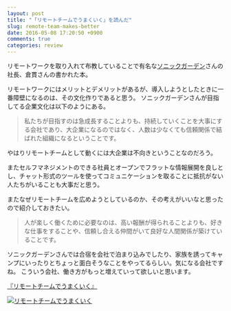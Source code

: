 ```yaml
---
layout: post
title: "「リモートチームでうまくいく」を読んだ"
slug: remote-team-makes-better
date: 2016-05-08 17:20:50 +0900
comments: true
categories: review
---
```


リモートワークを取り入れて布教していることで有名な[ソニックガーデン](http://www.sonicgarden.jp/)さんの社長、倉貫さんの書かれた本。

リモートワークにはメリットとデメリットがあるが、導入しようとしたときに一番障壁になるのは、その文化作りであると思う。
ソニックガーデンさんが目指してる企業文化は以下のようにある。

> 私たちが目指すのは急成長することよりも、持続していくことを大事にする会社であり、大企業になるのではなく、人数は少なくても信頼関係で結ばれた組織になるということです。

やはりリモートチームとして動くには大企業は不向きということなのだろう。

またセルフマネジメントのできる社員とオープンでフラットな情報展開を良しとし、チャット形式のツールを使ってコミュニケーションを取ることに抵抗がない人たちがいることも大事だと思う。

またなぜリモートチームを広めようとしているのか、その考えがいいなと思ったので紹介しておきたい。

> 人が楽しく働くために必要なのは、高い報酬が得られることよりも、好きな仕事をすることや、信頼し合える仲間がいて良好な人間関係が築けていることです。

ソニックガーデンさんでは合宿を会社で泊まり込みでしたり、家族を誘ってキャンプにいったりとちょっと面白そうなことをやってるらしい。気になる会社ですね。
こういう会社、働き方がもっと増えていって欲しいと思います。

<a href="http://www.amazon.co.jp/exec/obidos/ASIN/B01AXEXB94/iriyaufo-22/ref=nosim/" rel="nofollow" target="_blank">『リモートチームでうまくいく』</a>

<a href="http://www.amazon.co.jp/exec/obidos/ASIN/B01AXEXB94/iriyaufo-22/ref=nosim/" rel="nofollow" target="_blank"><img src="http://ecx.images-amazon.com/images/I/51QvjG2jdrL._SX400_.jpg" style="border: none;" alt="リモートチームでうまくいく" /></a>

